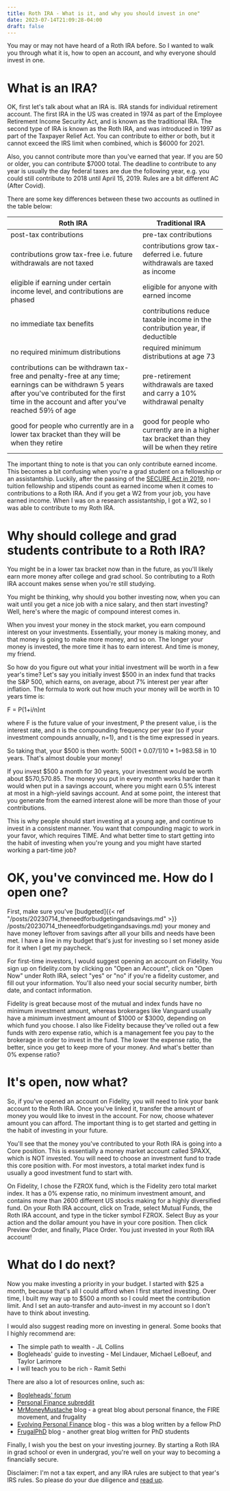 ```yaml
---
title: Roth IRA - What is it, and why you should invest in one"
date: 2023-07-14T21:09:28-04:00
draft: false
---
```


You may or may not have heard of a Roth IRA before. So I wanted to walk you through what it is, how to open an account, and why everyone should invest in one. 

# What is an IRA?

OK, first let's talk about what an IRA is. IRA stands for individual retirement account. The first IRA in the US was created in 1974 as part of the Employee Retirement Income Security Act, and is known as the traditional IRA. The second type of IRA is known as the Roth IRA, and was introduced in 1997 as part of the Taxpayer Relief Act. You can contribute to either or both, but it cannot exceed the IRS limit when combined, which is $6000 for 2021.

Also, you cannot contribute more than you've earned that year. If you are 50 or older, you can contribute $7000 total. The deadline to contribute to any year is usually the day federal taxes are due the following year, e.g.  you could still contribute to 2018 until April 15, 2019. Rules are a bit different AC (After Covid). 

There are some key differences between these two accounts as outlined in the table below:

| Roth IRA | Traditional IRA | 
|---|---|
| post-tax contributions | pre-tax contributions  |
| contributions grow tax-free i.e. future withdrawals are not taxed | contributions grow tax-deferred i.e. future withdrawals are taxed as income |
| eligible if earning under certain income level, and contributions are phased | eligible for anyone with earned income |
| no immediate tax benefits | contributions reduce taxable income in the contribution year, if deductible |
| no required minimum distributions | required minimum distributions at age 73 |
| contributions can be withdrawn tax-free and penalty-free at any time; earnings can be withdrawn 5 years after you've contributed for the first time in the account and after you've reached 59½ of age | pre-retirement withdrawals are taxed and carry a 10% withdrawal penalty |
| good for people who currently are in a lower tax bracket than they will be when they retire | good for people who currently are in a higher tax bracket than they will be when they retire |

The important thing to note is that you can only contribute earned income. This becomes a bit confusing when you're a grad student on a fellowship or an assistantship. Luckily, after the passing of the [SECURE Act in 2019,](https://apps.irs.gov/app/vita/content/00/00_04_025.jsp?level=a) non-tuition fellowship and stipends count as earned income when it comes to contributions to a Roth IRA. And if you get a W2 from your job, you have earned income. When I was on a research assistantship, I got a W2, so I was able to contribute to my Roth IRA.

# Why should college and grad students contribute to a Roth IRA?

You might be in a lower tax bracket now than in the future, as you'll likely earn more money after college and grad school. So contributing to a Roth IRA account makes sense when you're still studying.

You might be thinking, why should you bother investing now, when you can wait until you get a nice job with a nice salary, and then start investing? Well, here's where the magic of compound interest comes in.

When you invest your money in the stock market, you earn compound interest on your investments. Essentially, your money is making money, and that money is going to make more money, and so on. The longer your money is invested, the more time it has to earn interest. And time is money, my friend.

So how do you figure out what your initial investment will be worth in a few year's time? Let's say you initially invest $500 in an index fund that tracks the S&P 500, which earns, on average, about 7% interest per year after inflation. The formula to work out how much your money will be worth in 10 years time is:

F = P(1+i/n)nt

where F is the future value of your investment, P the present value, i is the interest rate, and n is the compounding frequency per year (so if your investment compounds annually, n=1), and t is the time expressed in years.

So taking that, your $500 is then worth: $500(1+0.07/1)10*1=$983.58 in 10 years. That's almost double your money!

If you invest $500 a month for 30 years, your investment would be worth about $570,570.85. The money you put in every month works harder than it would when put in a savings account, where you might earn 0.5% interest at most in a high-yield savings account. And at some point, the interest that you generate from the earned interest alone will be more than those of your contributions.

This is why people should start investing at a young age, and continue to invest in a consistent manner. You want that compounding magic to work in your favor, which requires TIME. And what better time to start getting into the habit of investing when you're young and you might have started working a part-time job?

# OK, you've convinced me. How do I open one?

First, make sure you've [budgeted]{{< ref "/posts/20230714_theneedforbudgetingandsavings.md" >}}
/posts/20230714_theneedforbudgetingandsavings.md) your money and have money leftover from savings after all your bills and needs have been met. I have a line in my budget that's just for investing so I set money aside for it when I get my paycheck.

For first-time investors, I would suggest opening an account on Fidelity. You sign up on fidelity.com by clicking on "Open an Account", click on "Open Now" under Roth IRA, select "yes" or "no" if you're a fidelity customer, and fill out your information. You'll also need your social security number, birth date, and contact information.

Fidelity is great because most of the mutual and index funds have no minimum investment amount, whereas brokerages like Vanguard usually have a minimum investment amount of $1000 or $3000, depending on which fund you choose. I also like Fidelity because they've rolled out a few funds with zero expense ratio, which is a management fee you pay to the brokerage in order to invest in the fund. The lower the expense ratio, the better, since you get to keep more of your money. And what's better than 0% expense ratio?

# It's open, now what?

So, if you've opened an account on Fidelity, you will need to link your bank account to the Roth IRA. Once you've linked it, transfer the amount of money you would like to invest in the account. For now, choose whatever amount you can afford. The important thing is to get started and getting in the habit of investing in your future.

You'll see that the money you've contributed to your Roth IRA is going into a Core position. This is essentially a money market account called SPAXX, which is NOT invested. You will need to choose an investment fund to trade this core position with. For most investors, a total market index fund is usually a good investment fund to start with.

On Fidelity, I chose the FZROX fund, which is the Fidelity zero total market index. It has a 0% expense ratio, no minimum investment amount, and contains more than 2600 different US stocks making for a highly diversified fund. On your Roth IRA account, click on Trade, select Mutual Funds, the Roth IRA account, and type in the ticker symbol FZROX. Select Buy as your action and the dollar amount you have in your core position. Then click Preview Order, and finally, Place Order. You just invested in your Roth IRA account!

# What do I do next?

Now you make investing a priority in your budget. I started with $25 a month, because that's all I could afford when I first started investing. Over time, I built my way up to $500 a month so I could meet the contribution limit. And I set an auto-transfer and auto-invest in my account so I don't have to think about investing.

I would also suggest reading more on investing in general. Some books that I highly recommend are:

* The simple path to wealth - JL Collins
* Bogleheads' guide to investing - Mel Lindauer, Michael LeBoeuf, and Taylor Larimore
* I will teach you to be rich - Ramit Sethi

There are also a lot of resources online, such as:

* [Bogleheads' forum](https://bogleheads.org/forum/index.php)
* [Personal Finance subreddit](https://www.reddit.com/r/personalfinance/)
* [MrMoneyMustache](https://www.mrmoneymustache.com/) blog - a great blog about personal finance, the FIRE movement, and frugality
* [Evolving Personal Finance](http://www.evolvingpf.com/) blog - this was a blog written by a fellow PhD
* [FrugalPhD](http://www.frugalphd.com/) blog - another great blog written for PhD students

Finally, I wish you the best on your investing journey. By starting a Roth IRA in grad school or even in undergrad, you're well on your way to becoming a financially secure.

Disclaimer: I'm not a tax expert, and any IRA rules are subject to that year's IRS rules. So please do your due diligence and [read up](http://irs.gov/).

